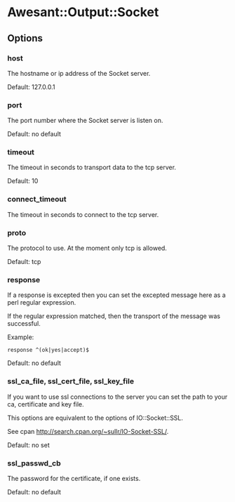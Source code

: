 # Awesant::Output::Socket

## Options

### host

The hostname or ip address of the Socket server.

Default: 127.0.0.1

### port

The port number where the Socket server is listen on.

Default: no default

### timeout

The timeout in seconds to transport data to the tcp server.

Default: 10

### connect_timeout

The timeout in seconds to connect to the tcp server.

### proto

The protocol to use. At the moment only tcp is allowed.

Default: tcp

### response

If a response is excepted then you can set the excepted message here as a perl regular expression.

If the regular expression matched, then the transport of the message was successful.

Example:

    response ^(ok|yes|accept)$

Default: no default

### ssl_ca_file, ssl_cert_file, ssl_key_file

If you want to use ssl connections to the server you can set the path to your ca, certificate and key file.

This options are equivalent to the options of IO::Socket::SSL.

See cpan http://search.cpan.org/~sullr/IO-Socket-SSL/.

Default: no set

### ssl_passwd_cb

The password for the certificate, if one exists.

Default: no default

